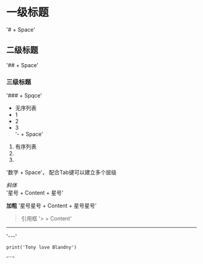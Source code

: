 # 一级标题
'# + Space'



## 二级标题
'## + Space'



### 三级标题
'### + Spqce'



- 无序列表
- 1
- 2
- 3
\
'- + Space'



1. 有序列表
2. 
3. 
'数字 + Space'， 配合Tab键可以建立多个层级



*斜体*\
'星号 + Content + 星号'



**加粗**
'星号星号 + Content + 星号星号'



> 引用框
'> + Content'



--- 
'---'


```
print('Tony love Blandny')
```
'```'
